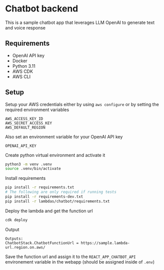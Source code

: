 # Chatbot backend

This is a sample chatbot app that leverages LLM OpenAI to generate text and voice response

## Requirements

- OpenAI API key
- Docker
- Python 3.11
- AWS CDK
- AWS CLI

## Setup

Setup your AWS credentials either by using `aws configure` or by setting the required environment variables
```
AWS_ACCESS_KEY_ID
AWS_SECRET_ACCESS_KEY
AWS_DEFAULT_REGION
```

Also set an environment variable for your OpenAI API key
```
OPENAI_API_KEY
```

Create python virtual environment and activate it
```bash
python3 -m venv .venv
source .venv/bin/activate
```

Install requirements
```bash
pip install -r requirements.txt
# The following are only required if running tests
pip install -r requirements-dev.txt
pip install -r lambdas/chatbot/requirements.txt
```

Deploy the lambda and get the function url
```bash
cdk deploy
```

Output
```
Outputs:
ChatbotStack.ChatbotFunctionUrl = https://sample.lambda-url.region.on.aws/
```

Save the function url and assign it to the `REACT_APP_CHATBOT_API` environement variable in the webapp (should be assigned inside of `.env`)